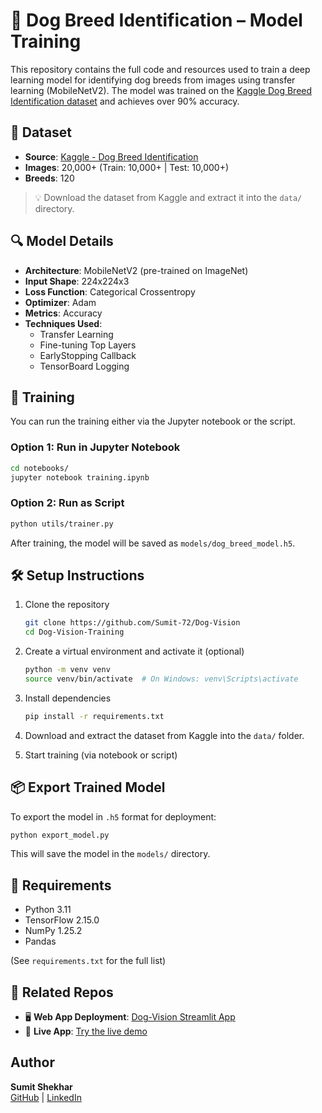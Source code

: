 # 🧠 Dog Breed Identification – Model Training

This repository contains the full code and resources used to train a deep learning model for identifying dog breeds from images using transfer learning (MobileNetV2). The model was trained on the [Kaggle Dog Breed Identification dataset](https://www.kaggle.com/c/dog-breed-identification) and achieves over 90% accuracy.

## 🐶 Dataset

- **Source**: [Kaggle - Dog Breed Identification](https://www.kaggle.com/c/dog-breed-identification)
- **Images**: 20,000+ (Train: 10,000+ | Test: 10,000+)
- **Breeds**: 120

> 💡 Download the dataset from Kaggle and extract it into the `data/` directory.

## 🔍 Model Details

- **Architecture**: MobileNetV2 (pre-trained on ImageNet)
- **Input Shape**: 224x224x3
- **Loss Function**: Categorical Crossentropy
- **Optimizer**: Adam
- **Metrics**: Accuracy
- **Techniques Used**:
  - Transfer Learning
  - Fine-tuning Top Layers
  - EarlyStopping Callback
  - TensorBoard Logging

## 🧪 Training

You can run the training either via the Jupyter notebook or the script.

### Option 1: Run in Jupyter Notebook

```bash
cd notebooks/
jupyter notebook training.ipynb
```

### Option 2: Run as Script

```bash
python utils/trainer.py
```

After training, the model will be saved as `models/dog_breed_model.h5`.

## 🛠️ Setup Instructions

1. Clone the repository

   ```bash
   git clone https://github.com/Sumit-72/Dog-Vision
   cd Dog-Vision-Training
   ```

2. Create a virtual environment and activate it (optional)

   ```bash
   python -m venv venv
   source venv/bin/activate  # On Windows: venv\Scripts\activate
   ```

3. Install dependencies

   ```bash
   pip install -r requirements.txt
   ```

4. Download and extract the dataset from Kaggle into the `data/` folder.

5. Start training (via notebook or script)

## 📦 Export Trained Model

To export the model in `.h5` format for deployment:

```bash
python export_model.py
```

This will save the model in the `models/` directory.

## 🧾 Requirements

- Python 3.11
- TensorFlow 2.15.0
- NumPy 1.25.2
- Pandas

(See `requirements.txt` for the full list)

## 📌 Related Repos

- 🖥️ **Web App Deployment**: [Dog-Vision Streamlit App](https://github.com/Sumit-72/Dog_vision_web)
- 🔗 **Live App**: [Try the live demo](https://dog-vision72.streamlit.app/)

## Author

**Sumit Shekhar**  
[GitHub](https://github.com/Sumit-72) | [LinkedIn](https://www.linkedin.com/in/sumit-shekhar72)